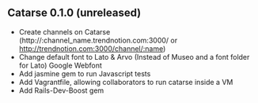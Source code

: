 ## Catarse 0.1.0 (unreleased) ##

- Create channels on Catarse (http://:channel_name.trendnotion.com:3000/ or http://trendnotion.com:3000/channel/:name)
- Change default font to Lato & Arvo (Instead of Museo and a font folder for Lato) Google Webfont
- Add jasmine gem to run Javascript tests
- Add Vagrantfile, allowing collaborators to run catarse inside a VM
- Add Rails-Dev-Boost gem
